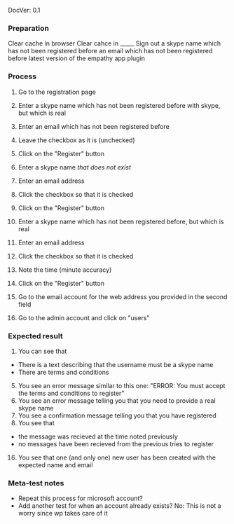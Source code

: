 DocVer: 0.1


### Preparation

Clear cache in browser
Clear cahce in _____
Sign out
a skype name which has not been registered before
an email which has not been registered before
latest version of the empathy app plugin


### Process

1. Go to the registration page

2. Enter a skype name which has not been registered before with skype, but which is real
3. Enter an email which has not been registered before
4. Leave the checkbox as it is (unchecked)
5. Click on the "Register" button

6. Enter a skype name *that does not exist*
7. Enter an email address
8. Click the checkbox so that it is checked
9. Click on the "Register" button

10. Enter a skype name which has not been registered before, but which is real
11. Enter an email address
12. Click the checkbox so that it is checked
13. Note the time (minute accuracy)
14. Click on the "Register" button

15. Go to the email account for the web address you provided in the second field

16. Go to the admin account and click on "users"


### Expected result

1. You can see that
  * There is a text describing that the username must be a skype name
  * There are terms and conditions
5. You see an error message similar to this one:
  "ERROR: You must accept the terms and conditions to register"
9. You see an error message telling you that you need to provide a real skype name
14. You see a confirmation message telling you that you have registered
15. You see that
  * the message was recieved at the time noted previously
  * no messages have been recieved from the previous tries to register
16. You see that one (and only one) new user has been created with the expected name and email


### Meta-test notes

* Repeat this process for microsoft account?
* Add another test for when an account already exists? No: This is not a worry since wp takes care of it

